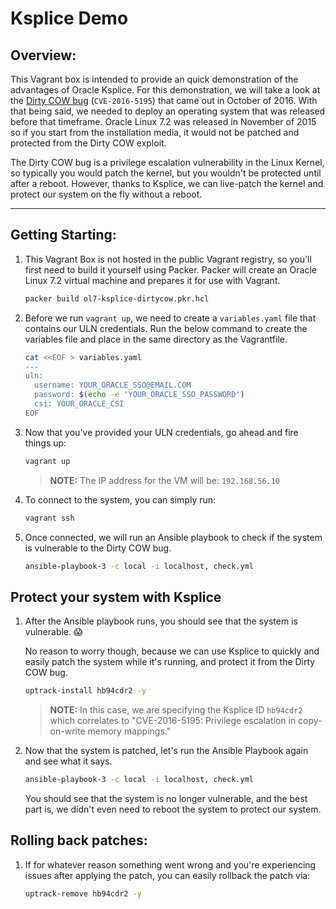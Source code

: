 # Ksplice Demo

## Overview:

This Vagrant box is intended to provide an quick demonstration of the advantages of Oracle Ksplice. For this demonstration, we will take a look at the [Dirty COW bug](https://dirtycow.ninja/) (`CVE-2016-5195`) that came out in October of 2016. With that being said, we needed to deploy an operating system that was released before that timeframe. Oracle Linux 7.2 was released in November of 2015 so if you start from the installation media, it would not be patched and protected from the Dirty COW exploit.

The Dirty COW bug is a privilege escalation vulnerability in the Linux Kernel, so typically you would patch the kernel, but you wouldn't be protected until after a reboot. However, thanks to Ksplice, we can live-patch the kernel and protect our system on the fly without a reboot.

---

## Getting Starting:

1. This Vagrant Box is not hosted in the public Vagrant registry, so you'll first need to build it yourself using Packer. Packer will create an Oracle Linux 7.2 virtual machine and prepares it for use with Vagrant.

    ```bash
    packer build ol7-ksplice-dirtycow.pkr.hcl
    ```

1. Before we run `vagrant up`, we need to create a `variables.yaml` file that contains our ULN credentials. Run the below command to create the variables file and place in the same directory as the Vagrantfile.

    ```bash
    cat <<EOF > variables.yaml
    ---
    uln:
      username: YOUR_ORACLE_SSO@EMAIL.COM
      password: $(echo -e 'YOUR_ORACLE_SSO_PASSWORD')
      csi: YOUR_ORACLE_CSI
    EOF
    ```

1. Now that you've provided your ULN credentials, go ahead and fire things up:

    ```bash
    vagrant up
    ```

    > **NOTE:** The IP address for the VM will be: `192.168.56.10`

1. To connect to the system, you can simply run:

    ```bash
    vagrant ssh
    ```

1. Once connected, we will run an Ansible playbook to check if the system is vulnerable to the Dirty COW bug.

    ```bash
    ansible-playbook-3 -c local -i localhost, check.yml
    ```

## Protect your system with Ksplice

1. After the Ansible playbook runs, you should see that the system is vulnerable. :scream:

    No reason to worry though, because we can use Ksplice to quickly and easily patch the system while it's running, and protect it from the Dirty COW bug.

    ```bash
    uptrack-install hb94cdr2 -y
    ```

    > **NOTE:** In this case, we are specifying the Ksplice ID `hb94cdr2` which correlates to "CVE-2016-5195: Privilege escalation in copy-on-write memory mappings."

1. Now that the system is patched, let's run the Ansible Playbook again and see what it says.

    ```bash
    ansible-playbook-3 -c local -i localhost, check.yml
    ```
    
    You should see that the system is no longer vulnerable, and the best part is, we didn't even need to reboot the system to protect our system.

## Rolling back patches:

1. If for whatever reason something went wrong and you're experiencing issues after applying the patch, you can easily rollback the patch via:

    ```bash
    uptrack-remove hb94cdr2 -y
    ```